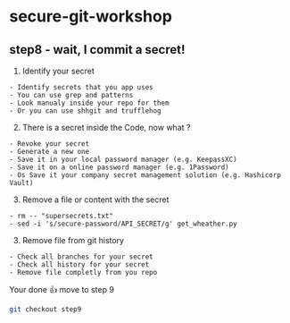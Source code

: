# secure-git-workshop

## step8 - wait, I commit a secret!

1. Identify your secret
```
- Identify secrets that you app uses
- You can use grep and patterns
- Look manualy inside your repo for them
- Or you can use shhgit and trufflehog 
```

2. There is a secret inside the Code, now what ?
```
- Revoke your secret
- Generate a new one
- Save it in your local password manager (e.g. KeepassXC)
- Save it on a online password manager (e.g. 1Password)
- Os Save it your company secret management solution (e.g. Hashicorp Vault)
```

3. Remove a file or content with the secret
```
- rm -- "supersecrets.txt"
- sed -i 's/secure-password/API_SECRET/g' get_wheather.py
```

3. Remove file from git history
```
- Check all branches for your secret
- Check all history for your secret
- Remove file completly from you repo
```

Your done 👍 move to step 9
```bash
git checkout step9
```
